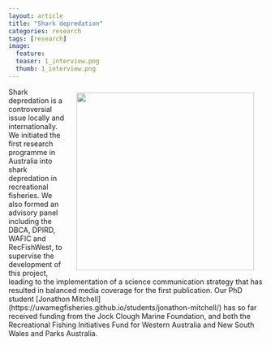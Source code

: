 ```yaml
---
layout: article
title: "Shark depredation"
categories: research
tags: [research]
image:
  feature: 
  teaser: 1_interview.png
  thumb: 1_interview.png
---
```

<img src='/images/1_interview.png' align='right' width="350" hspace="20" vspace="10">
Shark depredation is a controversial issue locally and internationally. We initiated the first research programme in Australia into shark depredation in recreational fisheries. We also formed an advisory panel including the DBCA, DPIRD, WAFIC and RecFishWest, to supervise the development of this project, leading to the implementation of a science communication strategy that has resulted in balanced media coverage for the first publication. Our PhD student [Jonathon Mitchell](https://uwamegfisheries.github.io/students/jonathon-mitchell/) has so far received funding from the Jock Clough Marine Foundation, and both the Recreational Fishing Initiatives Fund for Western Australia and New South Wales and Parks Australia.
